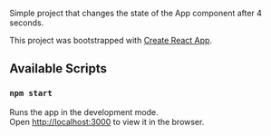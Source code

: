 Simple project that changes the state of the App component after 4 seconds.

This project was bootstrapped with [Create React App](https://github.com/facebook/create-react-app).

## Available Scripts



### `npm start`

Runs the app in the development mode.<br>
Open [http://localhost:3000](http://localhost:3000) to view it in the browser.


